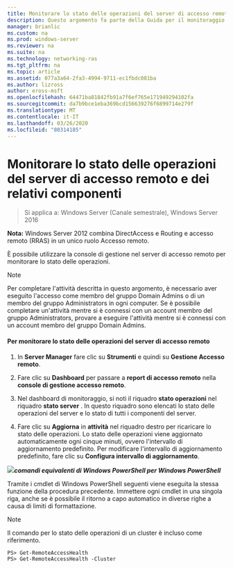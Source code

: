 ```yaml
---
title: Monitorare lo stato delle operazioni del server di accesso remoto e dei relativi componenti
description: Questo argomento fa parte della Guida per il monitoraggio e l'accounting di accesso remoto in Windows Server 2016.
manager: brianlic
ms.custom: na
ms.prod: windows-server
ms.reviewer: na
ms.suite: na
ms.technology: networking-ras
ms.tgt_pltfrm: na
ms.topic: article
ms.assetid: 077a3a64-2fa3-4994-9711-ec1fbdc081ba
ms.author: lizross
author: eross-msft
ms.openlocfilehash: 64471ba81842fb91a7f6ef765e171949294102fa
ms.sourcegitcommit: da7b9bce1eba369bcd156639276f6899714e279f
ms.translationtype: MT
ms.contentlocale: it-IT
ms.lasthandoff: 03/26/2020
ms.locfileid: "80314185"
---
```

# <a name="monitor-the-operations-status-of-the-remote-access-server-and-its-components"></a>Monitorare lo stato delle operazioni del server di accesso remoto e dei relativi componenti

>Si applica a: Windows Server (Canale semestrale), Windows Server 2016

**Nota:** Windows Server 2012 combina DirectAccess e Routing e accesso remoto (RRAS) in un unico ruolo Accesso remoto.  
  
È possibile utilizzare la console di gestione nel server di accesso remoto per monitorare lo stato delle operazioni.  
  
> [!NOTE]  
> Per completare l'attività descritta in questo argomento, è necessario aver eseguito l'accesso come membro del gruppo Domain Admins o di un membro del gruppo Administrators in ogni computer. Se è possibile completare un'attività mentre si è connessi con un account membro del gruppo Administrators, provare a eseguire l'attività mentre si è connessi con un account membro del gruppo Domain Admins.  
  
#### <a name="to-monitor-the-remote-access-server-operations-status"></a>Per monitorare lo stato delle operazioni del server di accesso remoto  
  
1.  In **Server Manager** fare clic su **Strumenti** e quindi su **Gestione Accesso remoto**.  
  
2.  Fare clic su **Dashboard** per passare a **report di accesso remoto** nella **console di gestione accesso remoto**.  
  
3.  Nel dashboard di monitoraggio, si noti il riquadro **stato operazioni** nel riquadro **stato server** . In questo riquadro sono elencati lo stato delle operazioni del server e lo stato di tutti i componenti del server.  
  
4.  Fare clic su **Aggiorna** in **attività** nel riquadro destro per ricaricare lo stato delle operazioni. Lo stato delle operazioni viene aggiornato automaticamente ogni cinque minuti, ovvero l'intervallo di aggiornamento predefinito. Per modificare l'intervallo di aggiornamento predefinito, fare clic su **Configura intervallo di aggiornamento**.  
  
![](../../../media/Monitor-the-operations-status-of-the-Remote-Access-server-and-its-components/PowerShellLogoSmall.gif)***<em>comandi equivalenti di Windows PowerShell</em> per Windows PowerShell***  
  
Tramite i cmdlet di Windows PowerShell seguenti viene eseguita la stessa funzione della procedura precedente. Immettere ogni cmdlet in una singola riga, anche se è possibile il ritorno a capo automatico in diverse righe a causa di limiti di formattazione.  
  
> [!NOTE]  
> Il comando per lo stato delle operazioni di un cluster è incluso come riferimento.  
  
```  
PS> Get-RemoteAccessHealth  
PS> Get-RemoteAccessHealth -Cluster  
```  
  


